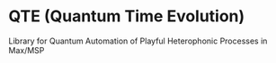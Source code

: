 # QTE (Quantum Time Evolution)
Library for Quantum Automation of Playful Heterophonic Processes in Max/MSP
